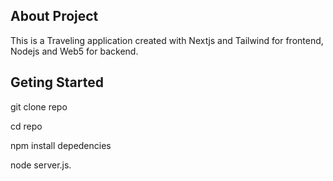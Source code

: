 ## About Project

This is a Traveling application created with Nextjs and Tailwind for frontend, Nodejs and Web5 for backend.

## Geting Started

git clone repo

cd repo

npm install depedencies

node server.js.
